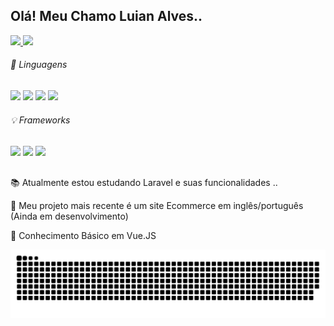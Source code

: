 ## Olá! Meu Chamo Luian Alves.. 

<div>
  <a href="https://github.com/luianalves">
    <img height="180em" src="https://github-readme-stats.vercel.app/api?username=luianalves&show_icons=true&theme=tokyonight">
    <img height="180em" src="https://github-readme-stats.vercel.app/api/top-langs/?username=luianalves&layout=compact&langs_count=16&theme=tokyonight">
  </a>
</div>

<div>
  <h6> 🔦 Linguagens </h6>
  <img width="40px" src="https://cdn.jsdelivr.net/gh/devicons/devicon/icons/html5/html5-original.svg" />
  <img width="40px" src="https://cdn.jsdelivr.net/gh/devicons/devicon/icons/css3/css3-plain-wordmark.svg" />
  <img width="40px" src="https://cdn.jsdelivr.net/gh/devicons/devicon/icons/javascript/javascript-plain.svg" />
  <img width="40px" src="https://cdn.jsdelivr.net/gh/devicons/devicon/icons/php/php-plain.svg" />
</div>


<div>
  <h6> 💡 Frameworks </h6>
  <img width="40px" src="https://cdn.jsdelivr.net/gh/devicons/devicon/icons/laravel/laravel-plain-wordmark.svg" />
  <img width="40px" src="https://cdn.jsdelivr.net/gh/devicons/devicon/icons/vuejs/vuejs-original-wordmark.svg" />
  <img width="40px" src="https://cdn.jsdelivr.net/gh/devicons/devicon/icons/bootstrap/bootstrap-plain-wordmark.svg" />
</div>

  ##

📚 Atualmente estou estudando Laravel e suas funcionalidades ..

🎨 Meu projeto mais recente é um site Ecommerce em inglês/português (Ainda em desenvolvimento)

📗 Conhecimento Básico em Vue.JS



![Snake animation](https://github.com/luianalves/luianalves/blob/output/github-contribution-grid-snake.svg)


